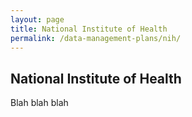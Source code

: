 ```yaml
---
layout: page
title: National Institute of Health 
permalink: /data-management-plans/nih/
---
```



## National Institute of Health 

Blah blah blah 
